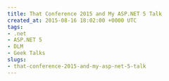 ```yaml
---
title: That Conference 2015 and My ASP.NET 5 Talk
created_at: 2015-08-16 18:02:00 +0000 UTC
tags:
- .net
- ASP.NET 5
- DLM
- Geek Talks
slugs:
- that-conference-2015-and-my-asp-net-5-talk
---
```

